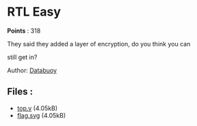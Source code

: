 # RTL Easy
**Points** : 318

They said they added a layer of encryption, do you think you can 
still get in? 

Author: [Databuoy](https://databuoy.com/)

## Files : 

 - [top.v](./top.v) (4.05kB)
 - [flag.svg](./flag.svg) (4.05kB)